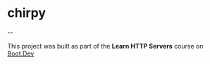 # chirpy

--

This project was built as part of the **Learn HTTP Servers** course on [Boot.Dev](https://www.boot.dev/courses/learn-http-servers-golang)
